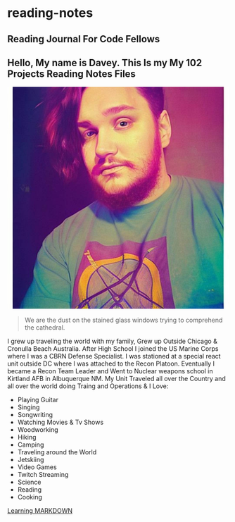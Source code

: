# reading-notes

## Reading Journal For Code Fellows

## Hello, My name is Davey. This Is my My 102 Projects Reading Notes Files

![Photo of Me](DaveyPhoto1.jpg)
> We are the dust on the stained glass windows trying to comprehend the cathedral.

I grew up traveling the world with my family, Grew up Outside Chicago & Cronulla Beach Australia. After High School I joined the US Marine Corps where I was a CBRN Defense Specialist. I was stationed at a special react unit outside DC where I was attached to the Recon Platoon. Eventually I became a Recon Team Leader and Went to Nuclear weapons school in Kirtland AFB in Albuquerque NM. My Unit Traveled all over the Country and all over the world doing Traing and Operations & I Love:

* Playing Guitar
* Singing
* Songwriting
* Watching Movies & Tv Shows
* Woodworking
* Hiking
* Camping
* Traveling around the World
* Jetskiing
* Video Games
* Twitch Streaming
* Science
* Reading
* Cooking

[Learning MARKDOWN](./Class1.md)